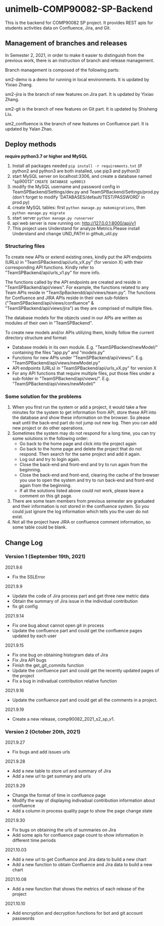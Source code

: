 # unimelb-COMP90082-SP-Backend
This is the backend for COMP90082 SP project.
It provides REST apis for students activities data on Confluence, Jira, and Git.


## Management of branches and releases

In Semester 2, 2021, in order to make it easier to distinguish from the previous work, there is an instruction of branch and release management.

Branch management is composed of the following parts:

sm2-demo is a demo for running in local environments. It is updated by Yixiao Zhang.

sm2-jira is the branch of new features on Jira part. It is updated by Yixiao Zhang.

sm2-git is the branch of new features on Git part. It is updated by Shisheng Liu.

sm2_confluence is the branch of new features on Confluence part. It is updated by Yalan Zhao.

## Deploy methods

**require python3.7 or higher and MySQL**

1. Install all packages needed `pip install -r requirements.txt` (if python2 and python3 are both installed, use pip3 and python3)
2. start MySQL server on localhost:3306, and create a database named "sp90013" `CREATE DATABASE sp90013`
3. modify the MySQL username and password config in TeamSPBackend/Settings/dev.py and TeamSPBackend/Settings/prod.py (don't forget to modify 'DATABASES/default/TEST/PASSWORD' in prod.py)
4. create MySQL tables: first `python manage.py makemigrations`, then `python manage.py migrate`
5. start server `python manage.py runserver`
6. api web server is now running on: http://127.0.0.1:8000/api/v1
7. This project uses Understand for analyze Metrics.Please install Understand and change UND_PATH in github_util.py


### Structuring files

To create new APIs or extend existing ones, kindly put the API endpoints (URLs) in "TeamSPBackend/api/urls_vX.py" (for version X) with their corresponding API functions. Kindly refer to "TeamSPBackend/api/urls_v1.py" for more info.

The functions called by the API endpoints are created and reside in "TeamSPBackend/api/views". For example, the functions related to any Team APIs reside in "TeamSpBackendd/api/views/team.py". The functions for Confluence and JIRA APIs reside in their own sub-folders ("TeamSPBackend/api/views/confluence" & "TeamSPBackend/api/views/jira") as they are comprised of multiple files.

The database models for the objects used in our APIs are written as modules of their own in "TeamSPBackend".

To create new models and/or APIs utilizing them, kindly follow the current directory structure and format:

- Database models in its own module. E.g. "TeamSPBackend/newModel/" containing the files "app.py" and "models.py"
- Functions for new APIs under "TeamSPBackend/api/views/". E.g. "TeamSPBackend/api/views/newModel.py"
- API endpoints (URLs) in "TeamSPBackend/api/urls_vX.py" for version X
- For any API functions that require multiple files, put those files under a sub-folder in "TeamSPBackend/api/views/". E.g. "TeamSPBackend/api/views/newModel/"

### Some solution for the problems
1. When you first run the system or add a project, it would take a few minutes for the system to get information from API, store these API into the database and show these information on the browser. So please wait until the back-end part do not jump out new log. Then you can add new project or do other operations.
2. Sometimes the system may do not respond for a long time, you can try some solutions in the following order:
    - Go back to the home page and click into the project again
    - Go back to the home page and delete the project that do not respond. Then search for the same project and add it again.
    - Log out and try to login again.
    - Close the back-end and front-end and try to run again from the beginning.
    - Close the back-end and front-end, clearing the cache of the browser you use to open the system and try to run back-end and front-end again from the beginning.
    - If all the solutions listed above could not work, please leave a comment on this git page.
3. There are some team members from previous semester are graduated and their information is not stored in the confluence system. So you could just ignore the log information which tells you the user do not exist. 
4. Not all the project have JIRA or confluence comment information, so some table could be blank.

## Change Log
### Version 1 (September 19th, 2021)

2021.9.6
- Fix the SSLError

2021.9.9
- Update the code of Jira process part and get three new metric data
- Obtain the summary of Jira issue in the individual contribution 
- fix git config

2021.9.14

- Fix one bug about cannot open git in process
- Update the confluence part and could get the confluence pages updated by each user

2021.9.15

- Fix one bug on obtaining histogram data of Jira
- Fix Jira API bugs
- Finish the get_git_commits function
- Update the confluence part and could get the recently updated pages of the project
- Fix a bug in indivadual contribution relative function

2021.9.16

- Update the confluence part and could get all the comments in a project.

2021.9.19

- Create a new release, comp90082_2021_s2_sp_v1.

### Version 2 (October 20th, 2021)

2021.9.27

- Fix bugs and add issues urls

2021.9.28

- Add a new table to store url and summary of Jira
- Add a new url to get summary and urls

2021.9.29

- Change the format of time in confluence page
- Modify the way of displaying indivadual contribution information about confluence
- Add a column in process quality page to show the page change state

2021.9.30

- Fix bugs on obtaining the urls of summaries on Jira
- Add some apis for confluence page count to show information in different time periods

2021.10.03

- Add a new url to get Confluence and Jira data to build a new chart
- Add a new function to obtain Confluence and Jira data to build a new chart

2021.10.08

- Add a new function that shows the metrics of each release of the project

2021.10.10

- Add encryption and decryption functions for bot and git account passwords
